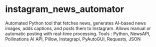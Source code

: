 # instagram_news_automator
Automated Python tool that fetches news, generates AI-based news
images, adds captions, and posts them to Instagram. Allows manual
or automatic posting with real-time processing.
Tools : Python, NewsAPI, Pollinations AI API, Pillow, Instagrapi,
PyAutoGUI, Requests, JSON
